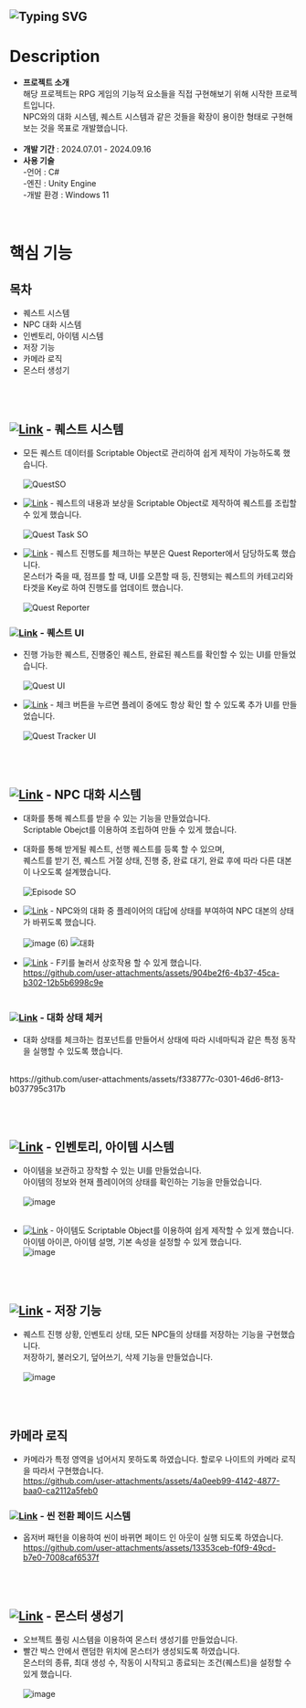 ![Typing SVG](https://readme-typing-svg.demolab.com?font=Fira+Code&size=30&pause=1000&width=435&lines=JUST+KNIGHT)
---
# Description
- **프로젝트 소개** <br>
  해당 프로젝트는 RPG 게임의 기능적 요소들을 직접 구현해보기 위해 시작한 프로젝트입니다. <br>
  NPC와의 대화 시스템, 퀘스트 시스템과 같은 것들을 확장이 용이한 형태로 구현해보는 것을 목표로 개발했습니다.
<br><br>
- **개발 기간** : 2024.07.01 - 2024.09.16
- **사용 기술** <br>
-언어 : C#<br>
-엔진 : Unity Engine <br>
-개발 환경 : Windows 11 <br>
<br>


# 핵심 기능
## 목차
- 퀘스트 시스템 
- NPC 대화 시스템 
- 인벤토리, 아이템 시스템 
- 저장 기능
- 카메라 로직 
- 몬스터 생성기


<br> <br>
## [![Link](https://img.shields.io/badge/Link-%23181717.svg?&style=for-the-badge&logo=github&logoColor=white)](https://github.com/znlsnel/JustKnight/blob/80b316e0cf75e7aa7345ddb190fb71dd7e533b39/Assets/Scripts/Quest/QuestSO.cs#L16) - 퀘스트 시스템
- 모든 퀘스트 데이터를 Scriptable Object로 관리하여 쉽게 제작이 가능하도록 했습니다. <br> <br>
  ![QuestSO](https://github.com/user-attachments/assets/078e9e25-1e0f-4308-97e6-709bdb28fe73)



- [![Link](https://img.shields.io/badge/Link-%23181717.svg?&style=for-the-badge&logo=github&logoColor=white)](https://github.com/znlsnel/JustKnight/blob/8ca5ed26ff00fc65f089998dd6299097fa5cb696/Assets/Scripts/Quest/Task/QuestTaskSO.cs#L8) - 퀘스트의 내용과 보상을 Scriptable Object로 제작하여 퀘스트를 조립할 수 있게 했습니다.<br> <br>
  ![Quest Task SO](https://github.com/user-attachments/assets/2cf5132d-c6ca-4c6d-8454-6ed77ef74891)


- [![Link](https://img.shields.io/badge/Link-%23181717.svg?&style=for-the-badge&logo=github&logoColor=white)](https://github.com/znlsnel/JustKnight/blob/8ca5ed26ff00fc65f089998dd6299097fa5cb696/Assets/Scripts/Quest/QuestReporter.cs#L14) - 퀘스트 진행도를 체크하는 부분은 Quest Reporter에서 담당하도록 했습니다. <br>
  몬스터가 죽을 때, 점프를 할 때, UI를 오픈할 때 등, 진행되는 퀘스트의 카테고리와 타겟을 Key로 하여 진행도를 업데이트 했습니다.<br><br>
  ![Quest Reporter](https://github.com/user-attachments/assets/a14c4b73-c1f9-4561-a16c-e0b65416936c)


### [![Link](https://img.shields.io/badge/Link-%23181717.svg?&style=for-the-badge&logo=github&logoColor=white)](https://github.com/znlsnel/JustKnight/blob/main/Assets/Scripts/UI/QuestUI.cs) - 퀘스트 UI
- 진행 가능한 퀘스트, 진행중인 퀘스트, 완료된 퀘스트를 확인할 수 있는 UI를 만들었습니다. <br> <br>
  ![Quest UI](https://github.com/user-attachments/assets/97ab28e1-f3ff-44da-a4ee-8bffd37a4c94)


- [![Link](https://img.shields.io/badge/Link-%23181717.svg?&style=for-the-badge&logo=github&logoColor=white)](https://github.com/znlsnel/JustKnight/blob/92e1e435bf4351d7e6678d17eb5d07000a90ee55/Assets/Scripts/Quest/DisplayQuest/QuestTracker.cs#L6) - 체크 버튼을 누르면 플레이 중에도 항상 확인 할 수 있도록 추가 UI를 만들었습니다. <br> <br>
  ![Quest Tracker UI](https://github.com/user-attachments/assets/05b109bf-b9f3-486c-8940-f8e4af4736f4)

 <br> <br>
 
## [![Link](https://img.shields.io/badge/Link-%23181717.svg?&style=for-the-badge&logo=github&logoColor=white)](https://github.com/znlsnel/JustKnight/blob/main/Assets/Scripts/Dialouge/EpisodeSO.cs) - NPC 대화 시스템
- 대화를 통해 퀘스트를 받을 수 있는 기능을 만들었습니다. <br>
  Scriptable Obejct를 이용하여 조립하여 만들 수 있게 했습니다.<br>
- 대화를 통해 받게될 퀘스트, 선행 퀘스트를 등록 할 수 있으며, <br>
  퀘스트를 받기 전, 퀘스트 거절 상태, 진행 중, 완료 대기, 완료 후에 따라 다른 대본이 나오도록 설계했습니다. <br><br>
  ![Episode SO](https://github.com/user-attachments/assets/ce1bcc5f-abf9-4208-85d3-2be9c81edbfa)
  <br>


- [![Link](https://img.shields.io/badge/Link-%23181717.svg?&style=for-the-badge&logo=github&logoColor=white)](https://github.com/znlsnel/JustKnight/blob/8ca5ed26ff00fc65f089998dd6299097fa5cb696/Assets/Scripts/Dialouge/DialogueSO.cs#L38) - NPC와의 대화 중 플레이어의 대답에 상태를 부여하여 NPC 대본의 상태가 바뀌도록 했습니다. <br><br>
  ![image (6)](https://github.com/user-attachments/assets/a0f9bb59-ed2f-47d3-a7ae-b323ac4386c5)
  ![대화](https://github.com/user-attachments/assets/12aea5dd-fa07-4d12-a022-ce577b1a26a4)


- [![Link](https://img.shields.io/badge/Link-%23181717.svg?&style=for-the-badge&logo=github&logoColor=white)](https://github.com/znlsnel/JustKnight/blob/main/Assets/Scripts/Player/InteractionHandler.cs) - F키를 눌러서 상호작용 할 수 있게 했습니다.<br>
  https://github.com/user-attachments/assets/904be2f6-4b37-45ca-b302-12b5b6998c9e
  <br><br>
  

### [![Link](https://img.shields.io/badge/Link-%23181717.svg?&style=for-the-badge&logo=github&logoColor=white)](https://github.com/znlsnel/JustKnight/blob/main/Assets/Scripts/Dialouge/DialogueStateChecker.cs) - 대화 상태 체커  
- 대화 상태를 체크하는 컴포넌트를 만들어서 상태에 따라 시네마틱과 같은 특정 동작을 실행할 수 있도록 했습니다.<br>
 <br>
https://github.com/user-attachments/assets/f338777c-0301-46d6-8f13-b037795c317b

<br><br>

##  [![Link](https://img.shields.io/badge/Link-%23181717.svg?&style=for-the-badge&logo=github&logoColor=white)](https://github.com/znlsnel/JustKnight/blob/main/Assets/Scripts/Inventory/InventoryManager.cs) - 인벤토리, 아이템 시스템
- 아이템을 보관하고 장착할 수 있는 UI를 만들었습니다. <br>
  아이템의 정보와 현재 플레이어의 상태를 확인하는 기능을 만들었습니다.<br><br>
![image](https://github.com/user-attachments/assets/d86da71b-b228-4262-ba5e-1bb8be152685)
<br><br>

- [![Link](https://img.shields.io/badge/Link-%23181717.svg?&style=for-the-badge&logo=github&logoColor=white)](https://github.com/znlsnel/JustKnight/blob/main/Assets/Scripts/Inventory/ItemSO.cs) - 아이템도 Scriptable Object를 이용하여 쉽게 제작할 수 있게 했습니다.<br>
  아이템 아이콘, 아이템 설명, 기본 속성을 설정할 수 있게 했습니다. <br>
![image](https://github.com/user-attachments/assets/ae86a655-e324-4c4d-8721-6ead555f68ec)


<br><br>

##  [![Link](https://img.shields.io/badge/Link-%23181717.svg?&style=for-the-badge&logo=github&logoColor=white)](https://github.com/znlsnel/JustKnight/blob/main/Assets/Scripts/Managers/SaveManager.cs) - 저장 기능
- 퀘스트 진행 상황, 인벤토리 상태, 모든 NPC들의 상태를 저장하는 기능을 구현했습니다. <br>
  저장하기, 불러오기, 덮어쓰기, 삭제 기능을 만들었습니다.<br><br>
  ![image](https://github.com/user-attachments/assets/2b6bcdac-73bc-41bb-8ef7-2bb4bc65fe80)

  
<br><br>
## 카메라 로직
- 카메라가 특정 영역을 넘어서지 못하도록 하였습니다. 할로우 나이트의 카메라 로직을 따라서 구현했습니다.<br>
https://github.com/user-attachments/assets/4a0eeb99-4142-4877-baa0-ca2112a5feb0


### [![Link](https://img.shields.io/badge/Link-%23181717.svg?&style=for-the-badge&logo=github&logoColor=white)](https://github.com/znlsnel/JustKnight/blob/main/Assets/Scripts/Managers/GameManager.cs) - 씬 전환 페이드 시스템
- 옵저버 패턴을 이용하여 씬이 바뀌면 페이드 인 아웃이 실행 되도록 하였습니다.<br>
https://github.com/user-attachments/assets/13353ceb-f0f9-49cd-b7e0-7008caf6537f



<br><br>

## [![Link](https://img.shields.io/badge/Link-%23181717.svg?&style=for-the-badge&logo=github&logoColor=white)](https://github.com/znlsnel/JustKnight/blob/main/Assets/Scripts/Monster/MonsterSpawner.cs) - 몬스터 생성기
- 오브젝트 풀링 시스템을 이용하여 몬스터 생성기를 만들었습니다. <br>
- 빨간 박스 안에서 랜덤한 위치에 몬스터가 생성되도록 하였습니다. <br>
몬스터의 종류, 최대 생성 수, 작동이 시작되고 종료되는 조건(퀘스트)을 설정할 수 있게 했습니다.<br><br>
![image](https://github.com/user-attachments/assets/f883d0bb-3e9e-49cf-aa86-9446eb06948f)






  
